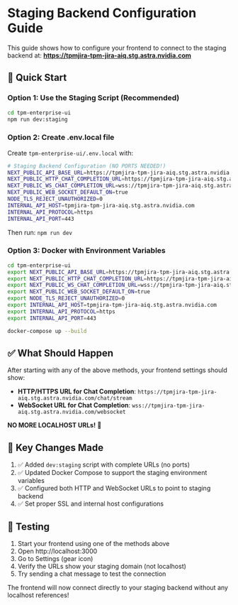 # Staging Backend Configuration Guide

This guide shows how to configure your frontend to connect to the staging backend at:
**https://tpmjira-tpm-jira-aiq.stg.astra.nvidia.com**

## 🚀 Quick Start

### Option 1: Use the Staging Script (Recommended)
```bash
cd tpm-enterprise-ui
npm run dev:staging
```

### Option 2: Create .env.local file
Create `tpm-enterprise-ui/.env.local` with:

```bash
# Staging Backend Configuration (NO PORTS NEEDED!)
NEXT_PUBLIC_API_BASE_URL=https://tpmjira-tpm-jira-aiq.stg.astra.nvidia.com
NEXT_PUBLIC_HTTP_CHAT_COMPLETION_URL=https://tpmjira-tpm-jira-aiq.stg.astra.nvidia.com/chat/stream
NEXT_PUBLIC_WS_CHAT_COMPLETION_URL=wss://tpmjira-tpm-jira-aiq.stg.astra.nvidia.com/websocket
NEXT_PUBLIC_WEB_SOCKET_DEFAULT_ON=true
NODE_TLS_REJECT_UNAUTHORIZED=0
INTERNAL_API_HOST=tpmjira-tpm-jira-aiq.stg.astra.nvidia.com
INTERNAL_API_PROTOCOL=https
INTERNAL_API_PORT=443
```

Then run: `npm run dev`

### Option 3: Docker with Environment Variables
```bash
cd tpm-enterprise-ui
export NEXT_PUBLIC_API_BASE_URL=https://tpmjira-tpm-jira-aiq.stg.astra.nvidia.com
export NEXT_PUBLIC_HTTP_CHAT_COMPLETION_URL=https://tpmjira-tpm-jira-aiq.stg.astra.nvidia.com/chat/stream
export NEXT_PUBLIC_WS_CHAT_COMPLETION_URL=wss://tpmjira-tpm-jira-aiq.stg.astra.nvidia.com/websocket
export NEXT_PUBLIC_WEB_SOCKET_DEFAULT_ON=true
export NODE_TLS_REJECT_UNAUTHORIZED=0
export INTERNAL_API_HOST=tpmjira-tpm-jira-aiq.stg.astra.nvidia.com
export INTERNAL_API_PROTOCOL=https
export INTERNAL_API_PORT=443

docker-compose up --build
```

## ✅ What Should Happen

After starting with any of the above methods, your frontend settings should show:

- **HTTP/HTTPS URL for Chat Completion**: `https://tpmjira-tpm-jira-aiq.stg.astra.nvidia.com/chat/stream`
- **WebSocket URL for Chat Completion**: `wss://tpmjira-tpm-jira-aiq.stg.astra.nvidia.com/websocket`

**NO MORE LOCALHOST URLs!** 🎯

## 🔧 Key Changes Made

1. ✅ Added `dev:staging` script with complete URLs (no ports)
2. ✅ Updated Docker Compose to support the staging environment variables
3. ✅ Configured both HTTP and WebSocket URLs to point to staging backend
4. ✅ Set proper SSL and internal host configurations

## 🧪 Testing

1. Start your frontend using one of the methods above
2. Open http://localhost:3000
3. Go to Settings (gear icon)
4. Verify the URLs show your staging domain (not localhost)
5. Try sending a chat message to test the connection

The frontend will now connect directly to your staging backend without any localhost references! 